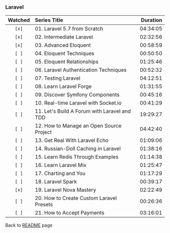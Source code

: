 ### Laravel

| Watched | Series Title | Duration |
| :-----: | :----------- | -------: |
|``[x]``|01. Laravel 5.7 from Scratch|04:34:05|
|``[x]``|02. Intermediate Laravel|02:32:56|
|``[x]``|03. Advanced Eloquent|00:58:59|
|``[ ]``|04. Eloquent Techniques|00:50:50|
|``[ ]``|05. Eloquent Relationships|01:25:46|
|``[ ]``|06. Laravel Authentication Techniques|00:52:32|
|``[ ]``|07. Testing Laravel|04:12:51|
|``[ ]``|08. Learn Laravel Forge|01:31:55|
|``[ ]``|09. Discover Symfony Components|00:45:16|
|``[ ]``|10. Real-time Laravel with Socket.io|00:41:29|
|``[ ]``|11. Let's Build A Forum with Laravel and TDD|19:29:27|
|``[ ]``|12. How to Manage an Open Source Project|04:42:40|
|``[ ]``|13. Get Real With Laravel Echo|01:09:06|
|``[ ]``|14. Russian-Doll Caching in Laravel|01:38:16|
|``[ ]``|15. Learn Redis Through Examples|01:14:38|
|``[ ]``|16. Learn Laravel Mix|01:25:47|
|``[ ]``|17. Charting and You|01:17:29|
|``[ ]``|18. Laravel Spark|00:39:17|
|``[x]``|19. Laravel Nova Mastery|02:22:49|
|``[ ]``|20. How to Create Custom Laravel Presets|00:26:36|
|``[ ]``|21. How to Accept Payments|03:16:01|

Back to [README](../../README.md) page
